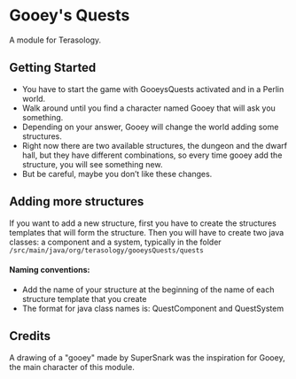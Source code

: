 #  Gooey's Quests

A module for Terasology.

## Getting Started

- You have to start the game with GooeysQuests activated and in a Perlin world.
- Walk around until you find a character named Gooey that will ask you something.
- Depending on your answer, Gooey will change the world adding some structures.
- Right now there are two available structures, the dungeon and the dwarf hall, but they have different combinations, so every time gooey add the structure, you will see something new.
- But be careful, maybe you don’t like these changes.

## Adding more structures

If you want to add a new structure, first you have to create the structures templates that will form the structure. Then you will have to create two java classes: a component and a system, typically in the folder `/src/main/java/org/terasology/gooeysQuests/quests`
#### Naming conventions:
- Add the name of your structure at the beginning of the name of each structure template that you create
- The format for java class names is: <YourStructure>QuestComponent and <YourStructure>QuestSystem

## Credits

A drawing of a "gooey" made by SuperSnark was the inspiration for Gooey, the main character of this module.
